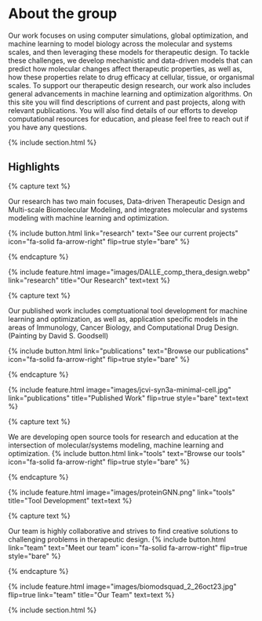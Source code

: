 ---
---
# About the group

Our work focuses on using computer simulations, global optimization, and machine learning to model biology across the molecular and systems scales, and then leveraging these models for therapeutic design. To tackle these challenges, we develop mechanistic and data-driven models that can predict how molecular changes affect therapeutic properties, as well as, how these properties relate to drug efficacy at cellular, tissue, or organismal scales. To support our therapeutic design research, our work also includes general advancements in machine learning and optimization algorithms. On this site you will find descriptions of current and past projects, along with relevant publications. You will also find details of our efforts to develop computational resources for education, and please feel free to reach out if you have any questions.

{% include section.html %}

## Highlights

{% capture text %}

Our research has two main focuses, Data-driven Therapeutic Design and Multi-scale Biomolecular Modeling, and integrates molecular and systems modeling with machine learning and optimization. 

{%
  include button.html
  link="research"
  text="See our current projects"
  icon="fa-solid fa-arrow-right"
  flip=true
  style="bare"
%}

{% endcapture %}

{%
  include feature.html
  image="images/DALLE_comp_thera_design.webp"
  link="research"
  title="Our Research"
  text=text
%}

{% capture text %}

Our published work includes comptuational tool development for machine learning and optimization, as well as, application specific models in the areas of Immunology, Cancer Biology, and Computational Drug Design. (Painting by David S. Goodsell) 

{%
  include button.html
  link="publications"
  text="Browse our publications"
  icon="fa-solid fa-arrow-right"
  flip=true
  style="bare"
%}

{% endcapture %}

{%
  include feature.html
  image="images/jcvi-syn3a-minimal-cell.jpg"
  link="publications"
  title="Published Work"
  flip=true
  style="bare"
  text=text
%}

{% capture text %}

We are developing open source tools for research and education at the intersection of molecular/systems modeling, machine 
learning and optimization.
{%
  include button.html
  link="tools"
  text="Browse our tools"
  icon="fa-solid fa-arrow-right"
  flip=true
  style="bare"
%}

{% endcapture %}

{%
  include feature.html
  image="images/proteinGNN.png"
  link="tools"
  title="Tool Development"
  text=text
%}

{% capture text %}

Our team is highly collaborative and strives to find creative solutions to challenging problems in therapeutic design.
{%
  include button.html
  link="team"
  text="Meet our team"
  icon="fa-solid fa-arrow-right"
  flip=true
  style="bare"
%}

{% endcapture %}

{%
  include feature.html
  image="images/biomodsquad_2_26oct23.jpg"
  flip=true
  link="team"
  title="Our Team"
  text=text
%}

{% include section.html %}


